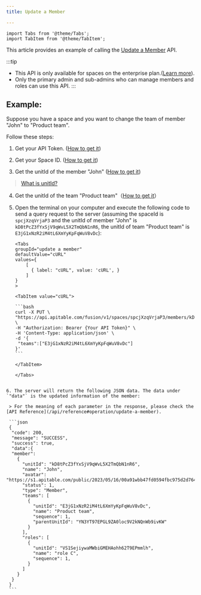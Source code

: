 ```yaml
---
title: Update a Member

---
```


````mdx-code-block
import Tabs from '@theme/Tabs';
import TabItem from '@theme/TabItem';
````

This article provides an example of calling the [Update a Member](/api/reference#operation/update-a-member) API.

:::tip
- This API is only available for spaces on the enterprise plan.([Learn more](https://apitable.com/pricing)).
- Only the primary admin and sub-admins who can manage members and roles can use this API.
:::


## Example:

Suppose you have a space and you want to change the team of member "John" to "Product team".

Follow these steps:

1. Get your API Token. ([How to get it](quick-start#get-api-token))

2. Get your Space ID. ([How to get it](/api/introduction#spaceid))

3. Get the unitId of the member "John" ([How to get it](/api/list-the-team-members))
> [What is unitId?](/api/faqs#what-is-the-meaning-of-unitid-in-the-contacts-api)

4. Get the unitId of the team "Product team"（[How to get it](/api/list-teams)）

5. Open the terminal on your computer and execute the following code to send a query request to the server (assuming the spaceId is `spcjXzqVrjaP3` and the unitId of member "John" is `kD8tPcZ3fYxSjV9qWvL5X2TmQbN1nR6`, the unitId of team "Product team" is `E3jG1xNzR2iM4tL6XmYyKpFqWuV8vDc`):

   
    ````mdx-code-block
    <Tabs
    groupId="update a member"
    defaultValue="cURL"
    values={
        [
          { label: "cURL", value: 'cURL', }
        ]
    }
    >

   <TabItem value="cURL">

   ```bash
   curl -X PUT \
   "https://api.apitable.com/fusion/v1/spaces/spcjXzqVrjaP3/members/kD8tPcZ3fYxSjV9qWvL5X2TmQbN1nR6" \
   -H "Authorization: Bearer {Your API Token}" \
   -H 'Content-Type: application/json' \
   -d '{
     "teams":["E3jG1xNzR2iM4tL6XmYyKpFqWuV8vDc"]
   }'
   ```

    </TabItem>

    </Tabs>
  ````

6. The server will return the following JSON data. The data under `"data"` is the updated information of the member:

   > For the meaning of each parameter in the response, please check the [API Reference](/api/reference#operation/update-a-member).

   ```json
   {
    "code": 200,
    "message": "SUCCESS",
    "success": true,
    "data":{
    "member": 
      {
        "unitId": "kD8tPcZ3fYxSjV9qWvL5X2TmQbN1nR6",
        "name": "John",
        "avatar": "https://s1.apitable.com/public/2023/05/16/00a91wbb47fd0594fbc975d2d764a45q",
        "status": 1,
        "type": "Member",
        "teams": [
          {
            "unitId": "E3jG1xNzR2iM4tL6XmYyKpFqWuV8vDc",
            "name": "Product team",
            "sequence": 1,
            "parentUnitId": "YN3YT97EPGL9ZA0loc9V2kNQnWb9ivKW"
          }
        ],
        "roles": [
          {
            "unitId": "VS1SejiywaMWbiGMEHAohh62T9EPmmlh",
            "name": "role C",
            "sequence": 1,
          }
        ]
      } 
    }
   }
   ```
